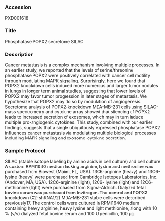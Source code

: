 ### Accession
PXD001618

### Title
Phosphatase POPX2 secretome SILAC

### Description
Cancer metastasis is a complex mechanism involving multiple processes. In an earlier study, we reported that the levels of serine/threonine phosphatase POPX2 were positively correlated with cancer cell motility through modulating MAPK signaling. Surprisingly, here we found that POPX2 knockdown cells induced more numerous and larger tumor nodules in lungs in longer term animal studies, suggesting that lower levels of POPX2 may favor tumor progression in later stages of metastasis. We hypothesize that POPX2 may do so by modulation of angiogenesis. Secretome analysis of POPX2-knockdown MDA-MB-231 cells using SILAC-mass spectrometry and cytokine array showed that silencing of POPX2 leads to increased secretion of exosomes, which may in turn induce multiple pro-angiogenic cytokines. This study, combined with our earlier findings, suggests that a single ubiquitously expressed phosphatase POPX2 influences cancer metastasis via modulating multiple biological processes including MAPK signaling and exosome-cytokine secretion.

### Sample Protocol
SILAC (stable isotope labeling by amino acids in cell culture) and cell culture A custom RPMI1640 medium lacking arginine, lysine and methionine was purchased from Biowest (Maimi, FL, USA). 13C6-arginine (heavy) and 13C6-lysine (heavy) were purchased from Cambridge Isotopes Laboratories, Inc. (Andover, MA, USA). 12C6-arginine (light), 12C6- lysine (light) and 12C6-methionine (light) were purchased from Sigma-Aldrich. Dialyzed fetal bovine serum was purchased from Invitrogen. The control and POPX2 knockdown (X2-shRNA1/2) MDA-MB-231 stable cells were described previously17. The control cells were cultured in RPMI1640 medium containing heavy arginine, heavy lysine and light methionine, along with 10 % (v/v) dialyzed fetal bovine serum and 100 U penicillin, 100 µg streptomycin per ml (Invitrogen, CA, USA). The X2-shRNA1 cells were maintained in RPMI1640 medium containing light arginine, light lysine and light methionine, along with 10 % (v/v) dialyzed fetal bovine serum and 100U penicillin, 100 µg streptomycin per ml (Invitrogen, CA, USA). All cells were grown in 37 oC humidified incubator supplemented with 5 % CO2. The cells used in the experiments were grown up to seven passages to ensure full incorporation of heavy and light amino acids.  Conditioned media collection and concentration When the cells were grown to 70 % confluence, all cells were washed with 1×PBS for four times and serum free RPMI 1640 medium once, and then exposed to serum free medium for 6 hrs to remove serum proteins. Cells are exposed to fresh serum free medium for another 24 hrs for collecting secretome. 24 hrs later, the conditioned media were collected (400 ml each), protease inhibitor was added to minimize protein degradation. Conditioned media were centrifuged at 1000 rpm for 10 min at 4 oC and filtered (0.22 µm pore size) to remove cell debris. The conditioned media were then concentrated to 200-300µl using 10 KDa 15 ml ultra filter (Millipore) with 4000 rpm at 4 oC. The concentrated conditioned media were collected into a sterile 1.5 ml tube and stored at -80 oC until use.  SDS-PAGE  Conditioned media were dissolved in 10 % SDS, along with complete protease inhibitor cocktail (Roche) and phosSTOP phosphatase inhibitor cocktail (Roche) and dithiothreitol (Sigma). Protein concentration was determined by Bicinchoninic Acid (BCA) protein assay. Equal amounts of protein (50 µg each) from heavy and light samples were mixed at a 1:1 ratio and stored at -80 oC for the following experiments. A total of 50 µg protein were run on 4-12 % NuPAGE gradient gel (Invitrogen). After SDS-PAGE, silver staining was adopted to visualize protein bands.  In-gel digestion The whole lane was cut into 10 fractions for in-gel digestion. The gel pieces were washed with the destaining solution several times until the color totally disappear, followed by dehydration with 100 % acetonitrile and vacuum dried. Subsequently, proteins were reduced with 10 mM dithiothreitol at 56 oC for 1 hr, followed by alkylation with 55 mM iodoacetamide at room temperature for 45 min. Gel pieces were dehydrated again with 100 % acetonitrile and vacuum dried. In-gel digestion was carried out by trypsin (Sigma-Aldrich) at 1:100 (m/m), and at 37 oC overnight. The supernatant was then transferred to a new 1.5 ml tube and the peptides were extracted with extraction buffer (50 % acetonitrile + 5 % acetic acid). Gel pieces were vortexed for 10 sec and sonicated for 30 min. The supernatant was collected into the same tube. The extraction steps were repeated several times for complete peptides extraction. Peptides were vacuum dried and stored at -80 oC until use.  Mass spectrometric analysis  Peptide samples were analyzed in an LTQ-FT Ultra mass spectrometer (Thermo Fisher, Waltham, MA) coupled to a Prominence HPLC unit (Shimadzu, Kyoto, Japan) as described previously 18. Briefly, peptides were separated using a home-made capillary column (200 µm i.d. x 10 cm) packed with C18 AQ (5 µm particle size, 100Å pore size, Michrom BioResources, Auburn, CA), and ionized in an ADVANCE CaptiveSpray Source (Michrom BioResources) with an electrospray potential of 1.5 kV. Every MS1 scan was followed by MS2 scans of the 10 most intense precursors in a data-dependent manner.

### Data Protocol
Proteomic data analysis The MS raw files were converted into mzXML format and mgf format using trans-proteome pipeline. Protein identification was performed using Mascot (version 2.2.07, Matrix Science, Boston, MA) against a concatenated target and reverse decoy version of non-redundant Uniprot protein database containing totally 40516 sequences (downloaded on 8 October 2010). Mascot search was limited to a maximum of two missed trypsin cleavages; #13C of 2; mass tolerance of 20 ppm for peptide precursors; and 0.8 Da mass tolerance for fragment ions. Fixed modification was carbamidomethyl at Cys residues, while variable modifications included oxidation at methionine residues, phosphorylation at serine, threonine and tyrosine, heavy lysine and arginine. False discovery rate was controlled below 1 %. The extracted ion chromatograph (XIC) of the identified peptides was computed using a tolerance of 0.05 Th for peptide quantification. The ratio for SILAC pairs was calculated based on the area of XIC of each peptide. Ratios calculated from both replicate experiments were averaged in log scale, and error factors were calculated in log scale as well.

### Publication Abstract
None

### Keywords
Popx2 silac secretome

### Affiliations
Westlake University
Nanyang Technological University

### Submitter
Tiannan Guo

### Lab Head
Dr Newman Sze
Nanyang Technological University


